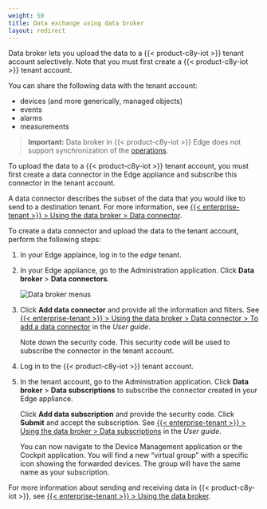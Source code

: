 ```yaml
---
weight: 50
title: Data exchange using data broker
layout: redirect
---
```


Data broker lets you upload the data to a {{< product-c8y-iot >}} tenant account selectively. Note that you must first create a {{< product-c8y-iot >}} tenant account.

You can share the following data with the tenant account:

* devices (and more generically, managed objects)
* events
* alarms
* measurements

>**Important:** Data broker in {{< product-c8y-iot >}} Edge does not support synchronization of the [operations](/concepts/domain-model/#operations).

To upload the data to a {{< product-c8y-iot >}} tenant account, you must first create a data connector in the Edge appliance and subscribe this connector in the tenant account. 

A data connector describes the subset of the data that you would like to send to a destination tenant. For more information, see [{{< enterprise-tenant >}} > Using the data broker > Data connector](/users-guide/enterprise-tenant/#data-connectors).

To create a data connector and upload the data to the tenant account, perform the following steps:

1. In your Edge applaince, log in to the *edge* tenant.

2. In your Edge appliance, go to the Administration application. Click **Data broker** > **Data connectors**.

   <img src="/images/users-guide/enterprise-tenant/et-data-broker-navigator.png" alt="Data broker menus">

3. Click **Add data connector** and provide all the information and filters. See [{{< enterprise-tenant >}} > Using the data broker > Data connector > To add a data connector](/users-guide/enterprise-tenant/#to-add-a-data-connector) in the *User guide*.

   Note down the security code. This security code will be used to subscribe the connector in the tenant account.

4. Log in to the {{< product-c8y-iot >}} tenant account.

5. In the tenant account, go to the Administration application. Click **Data broker** > **Data subscriptions** to subscribe the connector created in your Edge appliance.

   Click **Add data subscription** and provide the security code. Click **Submit** and accept the subscription. See [{{< enterprise-tenant >}} > Using the data broker > Data subscriptions](/users-guide/enterprise-tenant/#data-subscriptions) in the *User guide*.

   You can now navigate to the Device Management application or the Cockpit application. You will find a new “virtual group” with a specific icon showing the forwarded devices. The group will have the same name as your subscription. 

For more information about sending and receiving data in {{< product-c8y-iot >}}, see [{{< enterprise-tenant >}} > Using the data broker](/users-guide/enterprise-tenant#data-broker).